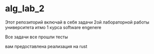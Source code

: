 # alg_lab_2


Этот репозиторий включай в себя задачи 2ой лабораторной работы университета итмо 1 курса software engenere 

Все задачи все прошли тесты 

вам предоставлена реализация на rust
